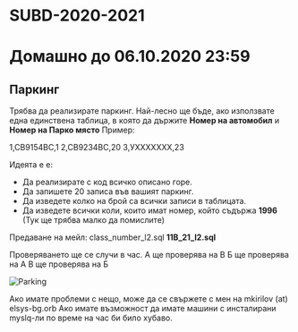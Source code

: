 # SUBD-2020-2021

# Домашно до 06.10.2020 23:59
## Паркинг
Трябва да реализирате паркинг.
Най-лесно ще бъде, ако използвате една единствена таблица, в която да държите **Номер на автомобил** и **Номер на Парко място**
Пример:

1,СВ9154ВС,1
2,СВ9234ВС,20
3,УХХХХХХХ,23

Идеята е е:
  - Да реализирате с код всичко описано горе.
  - Да запишете 20 записа във вашият паркинг.
  - Да изведете колко на брой са всички записи в таблицата.
  - Да изведете всички коли, които имат номер, който съдържа **1996** (Тук ще трябва малко да помислите)

Предаване на мейл:
class_number_l2.sql
**11B_21_l2.sql**

Проверяването ще се случи в час.
А ще проверява на В
Б ще проверява на А
В ще проверява на Б

![Parking](https://static.vecteezy.com/system/resources/previews/000/089/367/large_2x/car-traffic-and-parking-vector.jpg)

Ако имате проблеми с нещо, може да се свържете с мен на mkirilov (at) elsys-bg.orb
Ако имате възможност да имате машини с инсталирани myslq-ли по време на час би било хубаво.